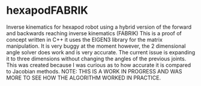 # hexapodFABRIK
Inverse kinematics for hexapod robot using a hybrid version of the forward and backwards reaching inverse kinematics (FABRIK) 
This is a proof of concept written in C++ it uses the EIGEN3 library for the matrix manipulation. It is very buggy at the moment however, the 2 dimensional angle solver does work
and is very accurate. The current issue is expanding it to three dimensions without changing the angles of the previous joints. This was created because I was curious as to how accurate it
is compared to Jacobian methods. NOTE: THIS IS A WORK IN PROGRESS AND WAS MORE TO SEE HOW THE ALGORITHM WORKED IN PRACTICE. 
